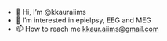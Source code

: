 - 👋 Hi, I’m @kkauraiims
- 👀 I’m interested in epielpsy, EEG and MEG
- 📫 How to reach me kkaur.aiims@gmail.com

<!---
kkauraiims/kkauraiims is a ✨ special ✨ repository because its `README.md` (this file) appears on your GitHub profile.
You can click the Preview link to take a look at your changes.
--->
